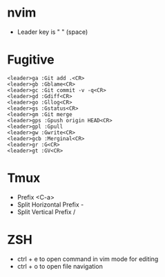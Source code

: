 nvim
====

* Leader key is " " (space)

Fugitive
========
```vimscript
<leader>ga :Git add .<CR>
<leader>gb :Gblame<CR>
<leader>gc :Git commit -v -q<CR>
<leader>gd :Gdiff<CR>
<leader>go :Gllog<CR>
<leader>gs :Gstatus<CR>
<leader>gm :Git merge
<leader>gps :Gpush origin HEAD<CR>
<leader>gpl :Gpull
<leader>gw :Gwrite<CR>
<leader>gcb :Merginal<CR>
<leader>gr :G<CR>
<leader>gt :GV<CR>
```
Tmux
====

* Prefix \<C-a\>
* Split Horizontal Prefix -
* Split Vertical Prefix /

ZSH
===

* ctrl + e to open command in vim mode for editing
* ctrl + o to open file navigation
